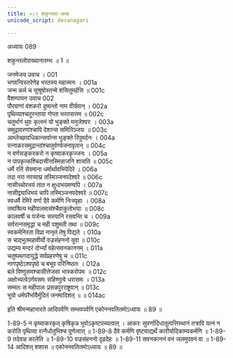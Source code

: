 ```yaml
---
title: ०८९ शकुन्तला-कथा
unicode_script: devanagari

---
```



अध्यायः 089

शकुन्तलोपाख्यानारम्भः ॥ 1 ॥

जनमेजय उवाच ।	001  
भगवन्विस्तरेणेह भरतस्य महात्मनः ।	001a  
जन्म कर्म च सुश्रूषोस्तन्मे शंसितुमर्हसि ॥	001c  
वैशम्पायन उवाच 	002  
पौरवाणां वंशकरो दुष्यन्तो नाम वीर्यवान् ।	002a  
पृथिव्याश्चतुरन्ताया गोप्ता भरतसत्तम ॥	002c  
चतुर्भागं भुवः कृत्स्नं यो भुङ्क्ते मनुजेश्वरः ।	003a  
समुद्रावरणांश्चापि देशान्स समितिञ्जयः ॥	003c  
आम्लेच्छावधिकान्सर्वान्स भुङ्क्ते रिपुमर्दनः ।	004a  
रत्नाकरसमुद्रान्तांश्चातुर्वर्ण्यजनावृतान् ॥	004c  
न वर्णसङ्करकरो न कृष्याकरकृज्जनः ।	005a  
न पापकृत्कश्चिदासीत्तस्मिन्राजनि शासति ॥	005c  
धर्मे रतिं सेवमाना धर्मार्थावभिपेदिरे ।	006a  
तदा नरा नरव्याघ्र तस्मिञ्जनपदेश्वरे ॥	006c  
नासीच्चोरभयं तात न क्षुधाभयमण्वपि ।	007a  
नासीद्व्याधिभयं चापि तस्मिञ्जनपदेश्वरे ॥	007c  
स्वधर्मै रेमिरे वर्णा दैवे कर्मणि निःस्पृहाः ।	008a  
तमाश्रित्य महीपालमासंश्चैवाकुतोभयाः ॥	008c  
कालवर्षी च पर्जन्यः सस्यानि रसवन्ति च ।	009a  
सर्वरत्नसमृद्धा च मही पशुमती तथा ॥	009c  
स्वकर्मनिरता विप्रा नानृतं तेषु विद्यते ।	010a  
स चाद्भुतमहावीर्यो वज्रसंहननो युवा ॥	010c  
उद्यम्य मन्दरं दोर्भ्यां वहेत्सवनकाननम् ।	011a  
चतुष्पथगदायुद्धे सर्वप्रहरणेषु च ॥	011c  
नागपृष्ठेऽश्वपृष्ठे च बभूव परिनिष्ठतः ।	012a  
बले विष्णुसमश्चासीत्तेजसा भास्करोपमः ॥	012c  
अक्षोभ्यत्वेऽर्णवसमः सहिष्णुत्वे धरासमः ।	013a  
सम्मतः स महीपालः प्रसन्नपुरराष्ट्रवान् ॥	013c  
भूयो धर्मपरैर्भावैर्मुदितं जनमादिशत् ॥ ॥	014ac  

इति श्रीमन्महाभारते आदिपर्वणि सम्भवपर्वणि एकोननवतितमोऽध्यायः ॥ 89 ॥

1-89-5 न कृष्याकरकृत् कृषिकृन्न भुवोऽकृष्टपच्यत्वात् । आकरः सुवर्णादिधातूत्पत्तिस्थानं तत्रापि यत्नं न करोति पृथिव्या रत्नैर्धातुभिश्च पूर्णत्वात् ॥ 1-89-8 दैवे कर्मणि वृष्ट्याद्यर्थे कारीर्यादिकाम्यकर्मणि ॥
 1-89-9 तदेवाह कालेति ॥ 
1-89-10 वज्रसंहननो दृढदेहः ॥ 
1-89-11 सवनकाननं वनं जलमुपवनं वा ॥ 
1-89-14 आदिशत् शशास ॥ एकोननवतितमोऽध्यायः ॥ 89 ॥
